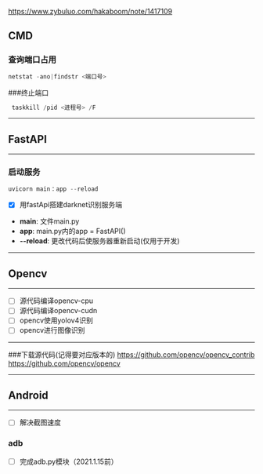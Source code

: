 https://www.zybuluo.com/hakaboom/note/1417109

## **CMD**

### 查询端口占用
```PowerShell
netstat -ano|findstr <端口号>
```
###终止端口
```PowerShell
 taskkill /pid <进程号> /F
```

---------------------------------------------------------
## **FastAPI**
---------------------------------------------------------
### 启动服务
```PowerShell
uvicorn main：app --reload
```
 - [x]  用fastApi搭建darknet识别服务端

 - **main**: 文件main.py
 - **app**: main.py内的app = FastAPI()
 - **--reload**: 更改代码后使服务器重新启动(仅用于开发)
 

---------------------------------------------------------
## **Opencv**
---------------------------------------------------------
 - [ ]  源代码编译opencv-cpu
 - [ ]  源代码编译opencv-cudn
 - [ ]  opencv使用yolov4识别
 - [ ]  opencv进行图像识别

---------------------------------------------------------
###下载源代码(记得要对应版本的)
https://github.com/opencv/opencv_contrib
https://github.com/opencv/opencv


 
---------------------------------------------------------
## **Android**
---------------------------------------------------------
 - [ ]  解决截图速度

### adb

 - [ ] 完成adb.py模块（2021.1.15前）
